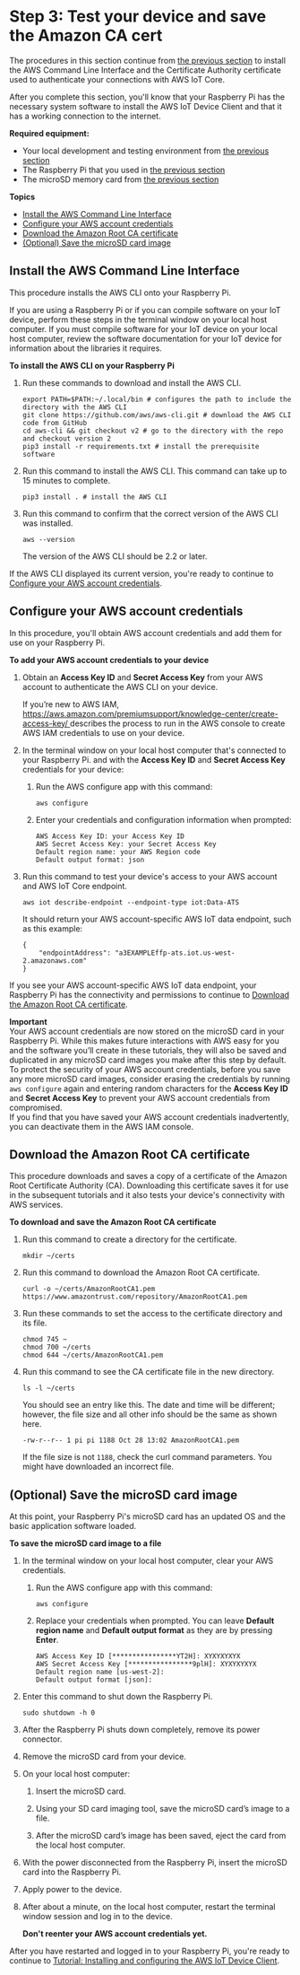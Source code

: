 # Step 3: Test your device and save the Amazon CA cert<a name="iot-dc-prepare-device-test"></a>

The procedures in this section continue from [the previous section](iot-dc-prepare-device-sw.md) to install the AWS Command Line Interface and the Certificate Authority certificate used to authenticate your connections with AWS IoT Core\.

After you complete this section, you'll know that your Raspberry Pi has the necessary system software to install the AWS IoT Device Client and that it has a working connection to the internet\.

**Required equipment:**
+ Your local development and testing environment from [the previous section](iot-dc-prepare-device-sw.md)
+ The Raspberry Pi that you used in [the previous section](iot-dc-prepare-device-sw.md)
+ The microSD memory card from [the previous section](iot-dc-prepare-device-sw.md)

**Topics**
+ [Install the AWS Command Line Interface](#iot-dc-prepare-device-test-step1)
+ [Configure your AWS account credentials](#iot-dc-prepare-device-test-step2)
+ [Download the Amazon Root CA certificate](#iot-dc-prepare-device-test-step3)
+ [\(Optional\) Save the microSD card image](#iot-dc-prepare-device-test-step4)

## Install the AWS Command Line Interface<a name="iot-dc-prepare-device-test-step1"></a>

This procedure installs the AWS CLI onto your Raspberry Pi\.

If you are using a Raspberry Pi or if you can compile software on your IoT device, perform these steps in the terminal window on your local host computer\. If you must compile software for your IoT device on your local host computer, review the software documentation for your IoT device for information about the libraries it requires\.

**To install the AWS CLI on your Raspberry Pi**

1. Run these commands to download and install the AWS CLI\.

   ```
   export PATH=$PATH:~/.local/bin # configures the path to include the directory with the AWS CLI
   git clone https://github.com/aws/aws-cli.git # download the AWS CLI code from GitHub
   cd aws-cli && git checkout v2 # go to the directory with the repo and checkout version 2
   pip3 install -r requirements.txt # install the prerequisite software
   ```

1. Run this command to install the AWS CLI\. This command can take up to 15 minutes to complete\.

   ```
   pip3 install . # install the AWS CLI 
   ```

1. Run this command to confirm that the correct version of the AWS CLI was installed\.

   ```
   aws --version
   ```

   The version of the AWS CLI should be 2\.2 or later\.

If the AWS CLI displayed its current version, you're ready to continue to [Configure your AWS account credentials](#iot-dc-prepare-device-test-step2)\.

## Configure your AWS account credentials<a name="iot-dc-prepare-device-test-step2"></a>

In this procedure, you'll obtain AWS account credentials and add them for use on your Raspberry Pi\.

**To add your AWS account credentials to your device**

1. Obtain an **Access Key ID** and **Secret Access Key** from your AWS account to authenticate the AWS CLI on your device\. 

   If you’re new to AWS IAM, [ https://aws\.amazon\.com/premiumsupport/knowledge\-center/create\-access\-key/ ](https://aws.amazon.com/premiumsupport/knowledge-center/create-access-key/) describes the process to run in the AWS console to create AWS IAM credentials to use on your device\. 

1. In the terminal window on your local host computer that's connected to your Raspberry Pi\. and with the **Access Key ID** and **Secret Access Key** credentials for your device:

   1. Run the AWS configure app with this command:

      ```
      aws configure
      ```

   1. Enter your credentials and configuration information when prompted:

      ```
      AWS Access Key ID: your Access Key ID
      AWS Secret Access Key: your Secret Access Key
      Default region name: your AWS Region code
      Default output format: json
      ```

1. Run this command to test your device's access to your AWS account and AWS IoT Core endpoint\.

   ```
   aws iot describe-endpoint --endpoint-type iot:Data-ATS
   ```

   It should return your AWS account\-specific AWS IoT data endpoint, such as this example:

   ```
   {
       "endpointAddress": "a3EXAMPLEffp-ats.iot.us-west-2.amazonaws.com"
   }
   ```

If you see your AWS account\-specific AWS IoT data endpoint, your Raspberry Pi has the connectivity and permissions to continue to [Download the Amazon Root CA certificate](#iot-dc-prepare-device-test-step3)\. 

**Important**  
Your AWS account credentials are now stored on the microSD card in your Raspberry Pi\. While this makes future interactions with AWS easy for you and the software you’ll create in these tutorials, they will also be saved and duplicated in any microSD card images you make after this step by default\.  
To protect the security of your AWS account credentials, before you save any more microSD card images, consider erasing the credentials by running `aws configure` again and entering random characters for the **Access Key ID** and **Secret Access Key** to prevent your AWS account credentials from compromised\.  
If you find that you have saved your AWS account credentials inadvertently, you can deactivate them in the AWS IAM console\. 

## Download the Amazon Root CA certificate<a name="iot-dc-prepare-device-test-step3"></a>

This procedure downloads and saves a copy of a certificate of the Amazon Root Certificate Authority \(CA\)\. Downloading this certificate saves it for use in the subsequent tutorials and it also tests your device's connectivity with AWS services\.

**To download and save the Amazon Root CA certificate**

1. Run this command to create a directory for the certificate\.

   ```
   mkdir ~/certs
   ```

1. Run this command to download the Amazon Root CA certificate\.

   ```
   curl -o ~/certs/AmazonRootCA1.pem https://www.amazontrust.com/repository/AmazonRootCA1.pem
   ```

1. Run these commands to set the access to the certificate directory and its file\.

   ```
   chmod 745 ~
   chmod 700 ~/certs
   chmod 644 ~/certs/AmazonRootCA1.pem
   ```

1. Run this command to see the CA certificate file in the new directory\.

   ```
   ls -l ~/certs
   ```

   You should see an entry like this\. The date and time will be different; however, the file size and all other info should be the same as shown here\.

   ```
   -rw-r--r-- 1 pi pi 1188 Oct 28 13:02 AmazonRootCA1.pem
   ```

   If the file size is not `1188`, check the curl command parameters\. You might have downloaded an incorrect file\.

## \(Optional\) Save the microSD card image<a name="iot-dc-prepare-device-test-step4"></a>

At this point, your Raspberry Pi's microSD card has an updated OS and the basic application software loaded\. 

**To save the microSD card image to a file**

1. In the terminal window on your local host computer, clear your AWS credentials\.

   1. Run the AWS configure app with this command:

      ```
      aws configure
      ```

   1. Replace your credentials when prompted\. You can leave **Default region name** and **Default output format** as they are by pressing **Enter**\.

      ```
      AWS Access Key ID [****************YT2H]: XYXYXYXYX
      AWS Secret Access Key [****************9plH]: XYXYXYXYX
      Default region name [us-west-2]: 
      Default output format [json]:
      ```

1. Enter this command to shut down the Raspberry Pi\.

   ```
   sudo shutdown -h 0
   ```

1. After the Raspberry Pi shuts down completely, remove its power connector\.

1. Remove the microSD card from your device\.

1. On your local host computer: 

   1. Insert the microSD card\.

   1. Using your SD card imaging tool, save the microSD card’s image to a file\.

   1. After the microSD card’s image has been saved, eject the card from the local host computer\.

1. With the power disconnected from the Raspberry Pi, insert the microSD card into the Raspberry Pi\.

1. Apply power to the device\.

1. After about a minute, on the local host computer, restart the terminal window session and log in to the device\.

   **Don't reenter your AWS account credentials yet\.**

After you have restarted and logged in to your Raspberry Pi, you're ready to continue to [Tutorial: Installing and configuring the AWS IoT Device Client](iot-dc-install-dc.md)\.